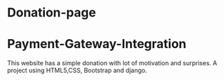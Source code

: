 # Donation-page
# Payment-Gateway-Integration
This website has a simple donation with lot of motivation and surprises.
A project using HTML5,CSS, Bootstrap and django.


